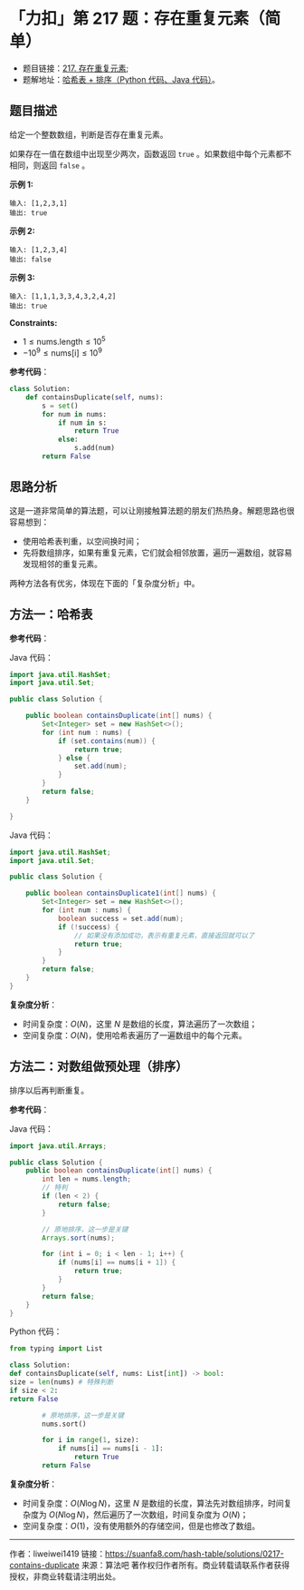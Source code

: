 # 「力扣」第 217 题：存在重复元素（简单）

- 题目链接：[217. 存在重复元素](https://leetcode-cn.com/problems/contains-duplicate/);
- 题解地址：[哈希表 + 排序（Python 代码、Java 代码）](https://leetcode-cn.com/problems/contains-duplicate/solution/ha-xi-biao-pai-xu-python-dai-ma-java-dai-ma-by-liw/)。

## 题目描述

给定一个整数数组，判断是否存在重复元素。

如果存在一值在数组中出现至少两次，函数返回 `true` 。如果数组中每个元素都不相同，则返回 `false` 。

**示例 1:**

```
输入: [1,2,3,1]
输出: true
```

**示例 2:**

```
输入: [1,2,3,4]
输出: false
```

**示例 3:**

```
输入: [1,1,1,3,3,4,3,2,4,2]
输出: true
```

**Constraints:**

- $1 \le \text{nums.length} \le 10^5$
- $-10^9 \le \text{nums[i]} \le 10^9$

**参考代码**：

```python
class Solution:
    def containsDuplicate(self, nums):
        s = set()
        for num in nums:
            if num in s:
                return True
            else:
                s.add(num)
        return False
```

## 思路分析

这是一道非常简单的算法题，可以让刚接触算法题的朋友们热热身。解题思路也很容易想到：

- 使用哈希表判重，以空间换时间；
- 先将数组排序，如果有重复元素，它们就会相邻放置，遍历一遍数组，就容易发现相邻的重复元素。

两种方法各有优劣，体现在下面的「复杂度分析」中。

## 方法一：哈希表

**参考代码**：

Java 代码：
```java
import java.util.HashSet;
import java.util.Set;

public class Solution {

    public boolean containsDuplicate(int[] nums) {
        Set<Integer> set = new HashSet<>();
        for (int num : nums) {
            if (set.contains(num)) {
                return true;
            } else {
                set.add(num);
            }
        }
        return false;
    }

}

````
Java 代码：
```java
import java.util.HashSet;
import java.util.Set;

public class Solution {

    public boolean containsDuplicate1(int[] nums) {
        Set<Integer> set = new HashSet<>();
        for (int num : nums) {
            boolean success = set.add(num);
            if (!success) {
                // 如果没有添加成功，表示有重复元素，直接返回就可以了
                return true;
            }
        }
        return false;
    }
}
````

**复杂度分析**：

+ 时间复杂度：$O(N)$，这里 $N$ 是数组的长度，算法遍历了一次数组；
+ 空间复杂度：$O(N)$，使用哈希表遍历了一遍数组中的每个元素。

## 方法二：对数组做预处理（排序）

排序以后再判断重复。


**参考代码**：


Java 代码：
```java
import java.util.Arrays;

public class Solution {
    public boolean containsDuplicate(int[] nums) {
        int len = nums.length;
        // 特判
        if (len < 2) {
            return false;
        }

        // 原地排序，这一步是关键
        Arrays.sort(nums);

        for (int i = 0; i < len - 1; i++) {
            if (nums[i] == nums[i + 1]) {
                return true;
            }
        }
        return false;
    }
}
````

Python 代码：
```python
from typing import List

class Solution:
def containsDuplicate(self, nums: List[int]) -> bool:
size = len(nums) # 特殊判断
if size < 2:
return False

        # 原地排序，这一步是关键
        nums.sort()

        for i in range(1, size):
            if nums[i] == nums[i - 1]:
                return True
        return False

```

**复杂度分析**：

+ 时间复杂度：$O(N \log N)$，这里 $N$ 是数组的长度，算法先对数组排序，时间复杂度为 $O(N \log N)$，然后遍历了一次数组，时间复杂度为 $O(N)$；
+ 空间复杂度：$O(1)$，没有使用额外的存储空间，但是也修改了数组。



---

作者：liweiwei1419
链接：https://suanfa8.com/hash-table/solutions/0217-contains-duplicate
来源：算法吧
著作权归作者所有。商业转载请联系作者获得授权，非商业转载请注明出处。